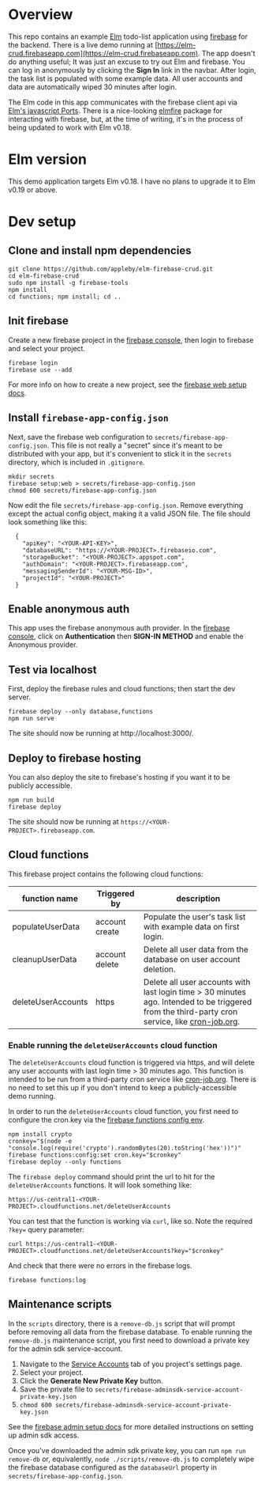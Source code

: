# Overview

This repo contains an example [Elm](http://elm-lang.org/) todo-list application using [firebase](https://firebase.google.com/) for the backend. There is a live demo running at [https://elm-crud.firebaseapp.com](https://elm-crud.firebaseapp.com). The app doesn't do anything useful; It was just an excuse to try out Elm and firebase. You can log in anonymously by clicking the **Sign In** link in the navbar. After login, the task list is populated with some example data. All user accounts and data are automatically wiped 30 minutes after login.

The Elm code in this app communicates with the firebase client api via [Elm's javascript Ports](https://guide.elm-lang.org/interop/javascript.html). There is a nice-looking [elmfire] package for interacting with firebase, but, at the time of writing, it's in the process of being updated to work with Elm v0.18.

# Elm version

This demo application targets Elm v0.18. I have no plans to upgrade it to Elm v0.19 or above.

# Dev setup

## Clone and install npm dependencies

``` shell
git clone https://github.com/appleby/elm-firebase-crud.git
cd elm-firebase-crud
sudo npm install -g firebase-tools
npm install
cd functions; npm install; cd ..
```

## Init firebase

Create a new firebase project in the [firebase console][fbconsole], then login to firebase and select your project.

``` shell
firebase login
firebase use --add
```

For more info on how to create a new project, see the [firebase web setup docs][fbsetup].

## Install `firebase-app-config.json`

Next, save the firebase web configuration to `secrets/firebase-app-config.json`. This file is not really a "secret" since it's meant to be distributed with your app, but it's convenient to stick it in the `secrets` directory, which is included in `.gitignore`.

``` shell
mkdir secrets
firebase setup:web > secrets/firebase-app-config.json
chmod 600 secrets/firebase-app-config.json
```

Now edit the file `secrets/firebase-app-config.json`. Remove everything except the actual config object, making it a valid JSON file. The file should look something like this:

      {
        "apiKey": "<YOUR-API-KEY>",
        "databaseURL": "https://<YOUR-PROJECT>.firebaseio.com",
        "storageBucket": "<YOUR-PROJECT>.appspot.com",
        "authDomain": "<YOUR-PROJECT>.firebaseapp.com",
        "messagingSenderId": "<YOUR-MSG-ID>",
        "projectId": "<YOUR-PROJECT>"
      }

## Enable anonymous auth

This app uses the firebase anonymous auth provider. In the [firebase console][fbconsole], click on **Authentication** then **SIGN-IN METHOD** and enable the Anonymous provider.

## Test via localhost

First, deploy the firebase rules and cloud functions; then start the dev server.

``` shell
firebase deploy --only database,functions
npm run serve
```

The site should now be running at http://localhost:3000/.

## Deploy to firebase hosting

You can also deploy the site to firebase's hosting if you want it to be publicly accessible.

``` shell
npm run build
firebase deploy
```

The site should now be running at `https://<YOUR-PROJECT>.firebaseapp.com`.

## Cloud functions

This firebase project contains the following cloud functions:

| function name      | Triggered by   | description                                                                                                                                    |
|--------------------|----------------|------------------------------------------------------------------------------------------------------------------------------------------------|
| populateUserData   | account create | Populate the user's task list with example data on first login.                                                                                |
| cleanupUserData    | account delete | Delete all user data from the database on user account deletion.                                                                               |
| deleteUserAccounts | https          | Delete all user accounts with last login time > 30 minutes ago. Intended to be triggered from the third-party cron service, like [cron-job.org][cronjoborg]. |

### Enable running the `deleteUserAccounts` cloud function

The `deleteUserAccounts` cloud function is triggered via https, and will delete any user accounts with last login time > 30 minutes ago. This function is intended to be run from a third-party cron service like [cron-job.org][cronjoborg]. There is no need to set this up if you don't intend to keep a publicly-accessible demo running.

In order to run the `deleteUserAccounts` cloud function, you first need to configure the cron.key via the [firebase functions config env](https://firebase.google.com/docs/functions/config-env).

``` shell
npm install crypto
cronkey="$(node -e "console.log(require('crypto').randomBytes(20).toString('hex'))")"
firebase functions:config:set cron.key="$cronkey"
firebase deploy --only functions
```

The `firebase deploy` command should print the url to hit for the `deleteUserAccounts` functions. It will look something like:

    https://us-central1-<YOUR-PROJECT>.cloudfunctions.net/deleteUserAccounts

You can test that the function is working via `curl`, like so. Note the required `?key=` query parameter:

``` shell
curl https://us-central1-<YOUR-PROJECT>.cloudfunctions.net/deleteUserAccounts?key="$cronkey"
```

And check that there were no errors in the firebase logs.

``` shell
firebase functions:log
```

## Maintenance scripts

In the `scripts` directory, there is a `remove-db.js` script that will prompt before removing all data from the firebase database. To enable running the `remove-db.js` maintenance script, you first need to download a private key for the admin sdk service-account.

1. Navigate to the [Service Accounts](https://console.firebase.google.com/project/_/settings/serviceaccounts/adminsdk) tab of you project's settings page.
2. Select your project.
3. Click the **Generate New Private Key** button.
4. Save the private file to `secrets/firebase-adminsdk-service-account-private-key.json`
5. `chmod 600 secrets/firebase-adminsdk-service-account-private-key.json`

See the [firebase admin setup docs](https://firebase.google.com/docs/admin/setup#add_firebase_to_your_app) for more detailed instructions on setting up admin sdk access.

Once you've downloaded the admin sdk private key, you can run `npm run remove-db` or, equivalently, `node ./scripts/remove-db.js` to completely wipe the firebase database configured as the `databaseUrl` property in `secrets/firebase-app-config.json`.



[fbsetup]: https://firebase.google.com/docs/web/setup
[fbconsole]: https://console.firebase.google.com/
[elmfire]: https://github.com/ThomasWeiser/elmfire
[cronjoborg]: https://cron-job.org
